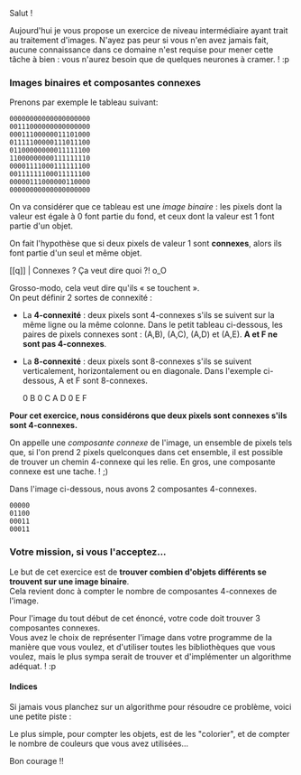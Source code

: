 Salut !  

Aujourd'hui je vous propose un exercice de niveau intermédiaire ayant trait au traitement d'images. N'ayez pas peur si vous n'en avez jamais fait, aucune connaissance dans ce domaine n'est requise pour mener cette tâche à bien : vous n'aurez besoin que de quelques neurones à cramer. ! :p  

### Images binaires et composantes connexes

Prenons par exemple le tableau suivant:  

    00000000000000000000
    00111000000000000000
    00011100000011101000
    01111100000111011100
    01100000000011111100
    11000000000111111110
    00001111000111111100
    00111111100011111100
    00000111000000110000
    00000000000000000000

On va considérer que ce tableau est une *image binaire* : les pixels dont la valeur est égale à 0 font partie du fond, et ceux dont la valeur est 1 font partie d'un objet.  

On fait l'hypothèse que si deux pixels de valeur 1 sont **connexes**, alors ils font partie d'un seul et même objet.  

[[q]]
| Connexes ? Ça veut dire quoi ?! o_O

Grosso-modo, cela veut dire qu'ils « se touchent ».  
On peut définir 2 sortes de connexité :  

-   La **4-connexité** : deux pixels sont 4-connexes s'ils se suivent sur la même ligne ou la même colonne. Dans le petit tableau ci-dessous, les paires de pixels connexes sont : (A,B), (A,C), (A,D) et (A,E). **A et F ne sont pas 4-connexes**.
-   La **8-connexité** : deux pixels sont 8-connexes s'ils se suivent verticalement, horizontalement ou en diagonale. Dans l'exemple ci-dessous, A et F sont 8-connexes.


    0 B 0
    C A D
    0 E F

**Pour cet exercice, nous considérons que deux pixels sont connexes s'ils sont 4-connexes.**  

On appelle une *composante connexe* de l'image, un ensemble de pixels tels que, si l'on prend 2 pixels quelconques dans cet ensemble, il est possible de trouver un chemin 4-connexe qui les relie. En gros, une composante connexe est une tache. ! ;)  

Dans l'image ci-dessous, nous avons 2 composantes 4-connexes.  

    00000
    01100
    00011
    00011

### Votre mission, si vous l'acceptez...

Le but de cet exercice est de **trouver combien d'objets différents se trouvent sur une image binaire**.  
Cela revient donc à compter le nombre de composantes 4-connexes de l'image.  

Pour l'image du tout début de cet énoncé, votre code doit trouver 3 composantes connexes.  
Vous avez le choix de représenter l'image dans votre programme de la manière que vous voulez, et d'utiliser toutes les bibliothèques que vous voulez, mais le plus sympa serait de trouver et d'implémenter un algorithme adéquat. ! :p

#### Indices

Si jamais vous planchez sur un algorithme pour résoudre ce problème, voici une petite piste :  


Le plus simple, pour compter les objets, est de les "colorier", et de compter le nombre de couleurs que vous avez utilisées...


Bon courage !!